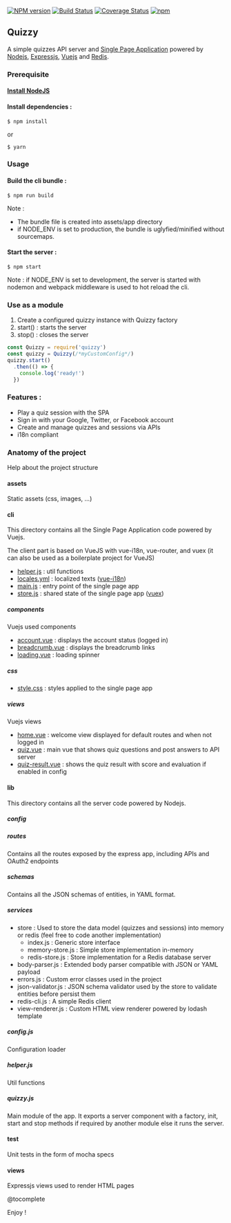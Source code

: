 [![NPM version](https://badge.fury.io/js/quizzy.svg)](http://badge.fury.io/js/quizzy)
[![Build Status](https://travis-ci.org/openhoat/quizzy.png?branch=master)](https://travis-ci.org/openhoat/quizzy)
[![Coverage Status](https://coveralls.io/repos/github/openhoat/quizzy/badge.svg?branch=master)](https://coveralls.io/github/openhoat/quizzy?branch=master)
[![npm](https://img.shields.io/npm/l/express.svg?style=flat-square)]()

## Quizzy

A simple quizzes API server and [Single Page Application](https://en.wikipedia.org/wiki/Single-page_application) powered by [Nodejs](https://nodejs.org/en/), [Expressjs](http://expressjs.com/), [Vuejs](https://vuejs.org/) and [Redis](https://redis.io/).

### Prerequisite

#### [Install NodeJS](https://nodejs.org/en/download/package-manager/)

#### Install dependencies :

```shell
$ npm install
```

or

```shell
$ yarn
```

### Usage

#### Build the cli bundle :

```shell
$ npm run build
```

Note :
- The bundle file is created into assets/app directory
- if NODE_ENV is set to production, the bundle is uglyfied/minified without sourcemaps.

#### Start the server :

```shell
$ npm start
```

Note : if NODE_ENV is set to development, the server is started with nodemon and webpack middleware is used to hot reload the cli.

### Use as a module

1. Create a configured quizzy instance with Quizzy factory
2. start() : starts the server
3. stop() : closes the server

```js
const Quizzy = require('quizzy')
const quizzy = Quizzy(/*myCustomConfig*/)
quizzy.start()
  .then(() => {
    console.log('ready!')
  })
```

### Features :

- Play a quiz session with the SPA
- Sign in with your Google, Twitter, or Facebook account
- Create and manage quizzes and sessions via APIs
- i18n compliant

### Anatomy of the project

Help about the project structure
 
#### assets

Static assets (css, images, ...)

#### cli

This directory contains all the Single Page Application code powered by Vuejs.

The client part is based on VueJS with vue-i18n, vue-router, and vuex (it can also be used as a boilerplate project for VueJS)

- [helper.js](cli/helper.js) : util functions
- [locales.yml](cli/locales.yml) : localized texts ([vue-i18n](https://www.npmjs.com/package/vue-i18n))
- [main.js](cli/main.js) : entry point of the single page app
- [store.js](cli/store.js) : shared state of the single page app ([vuex](https://www.npmjs.com/package/vuex))

##### components

Vuejs used components

- [account.vue](cli/components/account.vue) : displays the account status (logged in)
- [breadcrumb.vue](cli/components/breadcrumb.vue) : displays the breadcrumb links
- [loading.vue](cli/components/loading.vue) : loading spinner

##### css

- [style.css](cli/css/style.css) : styles applied to the single page app

##### views

Vuejs views

- [home.vue](cli/views/home.vue) : welcome view displayed for default routes and when not logged in
- [quiz.vue](cli/views/quiz.vue) : main vue that shows quiz questions and post answers to API server
- [quiz-result.vue](cli/views/quiz-result.vue) : shows the quiz result with score and evaluation if enabled in config 

#### lib

This directory contains all the server code powered by Nodejs.

##### config

##### routes

Contains all the routes exposed by the express app, including APIs and OAuth2 endpoints

##### schemas

Contains all the JSON schemas of entities, in YAML format.

##### services

- store : Used to store the data model (quizzes and sessions) into memory or redis (feel free to code another implementation)
    - index.js : Generic store interface
    - memory-store.js : Simple store implementation in-memory
    - redis-store.js : Store implementation for a Redis database server
- body-parser.js : Extended body parser compatible with JSON or YAML payload
- errors.js : Custom error classes used in the project
- json-validator.js : JSON schema validator used by the store to validate entities before persist them
- redis-cli.js : A simple Redis client
- view-renderer.js : Custom HTML view renderer powered by lodash template

##### config.js

Configuration loader

##### helper.js

Util functions

##### quizzy.js

Main module of the app. It exports a server component with a factory, init, start and stop methods if required by another module else it runs the server.

#### test

Unit tests in the form of mocha specs

#### views

Expressjs views used to render HTML pages

@tocomplete

Enjoy !
